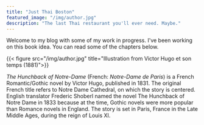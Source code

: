 ```yaml
---
title: "Just Thai Boston"
featured_image: "/img/author.jpg"
description: "The last Thai restaurant you'll ever need. Maybe."
---
```

Welcome to my blog with some of my work in progress. I've been working on this book idea. You can read some of the chapters below.

{{< figure src="/img/author.jpg" title="Illustration from Victor Hugo et son temps (1881)">}}

_The Hunchback of Notre-Dame_ (French: _Notre-Dame de Paris_) is a French Romantic/Gothic novel by Victor Hugo, published in 1831. The original French title refers to Notre Dame Cathedral, on which the story is centered. English translator Frederic Shoberl named the novel The Hunchback of Notre Dame in 1833 because at the time, Gothic novels were more popular than Romance novels in England. The story is set in Paris, France in the Late Middle Ages, during the reign of Louis XI.